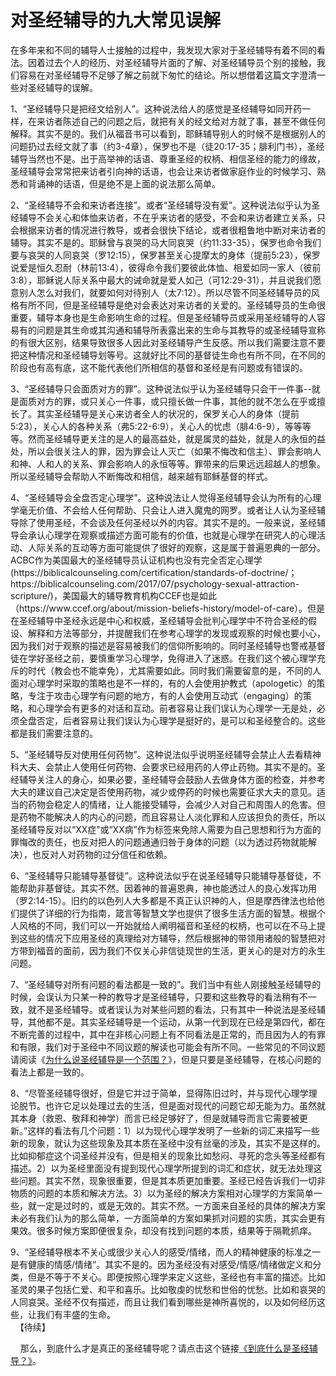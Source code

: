 # 对圣经辅导的九大常见误解



<p>在多年来和不同的辅导人士接触的过程中，我发现大家对于圣经辅导有着不同的看法。因着过去个人的经历、对圣经辅导片面的了解、对圣经辅导员个别的接触，我们容易在对圣经辅导不足够了解之前就下匆忙的结论。所以想借着这篇文字澄清一些对圣经辅导的误解。</p>

<p>1、“圣经辅导只是把经文给别人”。这种说法给人的感觉是圣经辅导如同开药一样，在来访者陈述自己的问题之后，就把有关的经文给对方就了事，甚至不做任何解释。其实不是的。我们从福音书可以看到，耶稣辅导别人的时候不是根据别人的问题扔过去经文就了事（约3-4章），保罗也不是（徒20:17-35；腓利门书），圣经辅导当然也不是。出于高举神的话语、尊重圣经的权柄、相信圣经的能力的缘故，圣经辅导会常常把来访者引向神的话语，也会让来访者做家庭作业的时候学习、熟悉和背诵神的话语，但是绝不是上面的说法那么简单。</p>

<p>2、“圣经辅导不会和来访者连接”。或者“圣经辅导没有爱”。这种说法似乎认为圣经辅导不会关心和体恤来访者，不在乎来访者的感受，不会和来访者建立关系，只会根据来访者的情况进行教导，或者会很快下结论，或者很粗鲁地中断对来访者的辅导。其实不是的。耶稣曾与哀哭的马大同哀哭（约11:33-35），保罗也命令我们要与哀哭的人同哀哭（罗12:15），保罗甚至关心提摩太的身体（提前5:23），保罗说爱是恒久忍耐（林前13:4），彼得命令我们要彼此体恤、相爱如同一家人（彼前3:8），耶稣说人际关系中最大的诫命就是爱人如己（可12:29-31），并且说我们愿意别人怎么对我们，就要如何对待别人（太7:12）。所以尽管不同圣经辅导员的风格有所不同，但是圣经辅导是绝对会表达对来访者的关爱的。圣经辅导员的生命很重要，辅导本身也是生命影响生命的过程。但是圣经辅导员或采用圣经辅导的人容易有的问题是其生命或其沟通和辅导所表露出来的生命与其教导的或圣经辅导宣称的有很大区别，结果导致很多人因此对圣经辅导产生反感。所以我们需要注意不要把这种情况和圣经辅导划等号。这就好比不同的基督徒生命也有所不同，在不同的阶段也有高有底，这不能代表他们所相信的基督和圣经是有问题或有错误的。</p>

<p>3、“圣经辅导只会面质对方的罪”。这种说法似乎认为圣经辅导只会干一件事--就是面质对方的罪，或只关心一件事，或只擅长做一件事，其他的就不怎么在乎或擅长了。其实圣经辅导是关心来访者全人的状况的，保罗关心人的身体（提前5:23），关心人的各种关系（弗5:22-6:9），关心人的忧虑（腓4:6-9），等等等等。然而圣经辅导更关注的是人的最高益处，就是属灵的益处，就是人的永恒的益处，所以会很关注人的罪，因为罪会让人灭亡（如果不悔改和信主）、罪会影响人和神、人和人的关系、罪会影响人的永恒等等。罪带来的后果远远超越人的想象。所以圣经辅导会帮助人不断悔改和相信，越来越有耶稣基督的样式。</p>

<p>4、“圣经辅导会全盘否定心理学”。这种说法让人觉得圣经辅导会认为所有的心理学毫无价值、不会给人任何帮助、只会让人进入魔鬼的网罗。或者让人认为圣经辅导除了使用圣经，不会谈及任何圣经以外的内容。其实不是的。一般来说，圣经辅导会承认心理学在观察或描述方面可能有的价值，也就是心理学在研究人的心理活动、人际关系的互动等方面可能提供了很好的观察，这是属于普遍恩典的一部分。ACBC作为美国最大的圣经辅导员认证机构也没有完全否定心理学(https://biblicalcounseling.com/certification/standards-of-doctrine/；https://biblicalcounseling.com/2017/07/psychology-sexual-attraction-scripture/)，美国最大的辅导教育机构CCEF也是如此（https://www.ccef.org/about/mission-beliefs-history/model-of-care）。但是在圣经辅导中圣经永远是中心和权威，圣经辅导会批判心理学中不符合圣经的假设、解释和方法等部分，并提醒我们在参考心理学的发现或观察的时候也要小心，因为我们对于观察的描述是容易被我们的信仰所影响的。同时圣经辅导也警戒基督徒在学好圣经之前，要慎重学习心理学，免得进入了迷惑。在我们这个被心理学充斥的时代（教会也不能幸免），尤其需要如此。同时我们需要留意的是，不同的人面对心理学时采取的策略也是不一样的，有的人会使用护教式（apologetic）的策略，专注于攻击心理学有问题的地方，有的人会使用互动式（engaging）的策略，和心理学会有更多的对话和互动。前者容易让我们误认为心理学一无是处，必须全盘否定，后者容易让我们误认为心理学是挺好的，是可以和圣经整合的。这些都是我们需要注意的。</p>

<p>5、“圣经辅导反对使用任何药物”。这种说法似乎说明圣经辅导会禁止人去看精神科大夫、会禁止人使用任何药物、会要求已经用药的人停止药物。其实不是的。圣经辅导关注人的身心，如果必要，圣经辅导会鼓励人去做身体方面的检查，并参考大夫的建议自己决定是否使用药物，减少或停药的时候也需要征求大夫的意见。适当的药物会稳定人的情绪，让人能接受辅导，会减少人对自己和周围人的危害。但是药物不能解决人的内心的问题，而且容易让人淡化罪和人应该担负的责任，所以圣经辅导反对以“XX症”或“XX病”作为标签来免除人需要为自己思想和行为方面的罪悔改的责任，也反对把人的问题通通归咎于身体的问题（以为透过药物就能解决），也反对人对药物的过分信任和依赖。</p>

<p>6、“圣经辅导只能辅导基督徒”。这种说法似乎在说圣经辅导只能辅导基督徒，不能帮助非基督徒。其实不然。因着神的普遍恩典，神也能透过人的良心发挥功用（罗2:14-15）。旧约的以色列人大多都是不真正认识神的人，但是摩西律法也给他们提供了详细的行为指南，箴言等智慧文学也提供了很多生活方面的智慧。根据个人风格的不同，我们可以一开始就给人阐明福音和圣经的权柄，也可以在不马上提到这些的情况下应用圣经的真理给对方辅导，然后根据神的带领用诸般的智慧把对方带到福音的面前，因为我们不仅关心非信徒现世的生活，更关心的是对方的永生问题。</p>

<p>7、“圣经辅导对所有问题的看法都是一致的”。我们当中有些人刚接触圣经辅导的时候，会误认为只某一种的教导才是圣经辅导，只要和这些教导的看法稍有不一致，就不是圣经辅导。或者误认为对某些问题的看法，只有其中一种说法是圣经辅导，其他都不是。其实圣经辅导是一个运动，从第一代到现在已经是第四代，都在不断完善的过程中，其中在非核心问题上有不同看法是正常的，而且因为人的有罪和有限，我们对于圣经中不同议题的解读也可能会有所不同。一些常见的不同议题请阅读《<a href="https://www.simai.life/node/12941">为什么说圣经辅导是一个范围？</a>》，但是只要是圣经辅导，在核心问题的看法上都是一致的。</p>

<p>8、“尽管圣经辅导很好，但是它并过于简单，显得陈旧过时，并与现代心理学理论脱节。也许它足以处理过去的生活，但是面对现代的问题它却无能为力。虽然就其本身（救恩、敬拜和神学）而言已经足够好了，但是就辅导而言它需要被更新。”这样的看法有几个问题：1）以为现代心理学发明了一些新的词汇来描写一些新的现象，就认为这些现象及其本质在圣经中没有丝毫的涉及，其实不是这样的。比如抑郁症这个词圣经并没有，但是相关的现象比如愁闷、寻死的念头等圣经都有描述。2）以为圣经里面没有提到现代心理学所提到的词汇和症状，就无法处理这些问题。其实不然，现象很重要，但是其本质更加重要。圣经已经告诉我们一切非物质的问题的本质和解决方法。3）以为圣经的解决方案相对心理学的方案简单一些，就一定是过时的，或是无效的。其实不然。一方面来自圣经的具体的解决方案未必有我们认为的那么简单，一方面简单的方案如果抓对问题的实质，其实会更有果效。很多时候方案即便很复杂，却没有找到问题的本质，结果等于隔靴抓痒。</p>

<p>9、“圣经辅导根本不关心或很少关心人的感受/情绪，而人的精神健康的标准之一是有健康的情感/情绪”。其实不是的。因为圣经没有对感受/情感/情绪做定义和分类，但是不等于不关心。即便按照心理学来定义这些，圣经也有丰富的描述。比如圣灵的果子包括仁爱、和平和喜乐。比如敬虔的忧愁和世俗的忧愁。比如和哀哭的人同哀哭。圣经不仅有描述，而且让我们看到哪些是神所喜悦的，以及如何经历这些，让我们有丰盛的生命。<br />
&nbsp;&nbsp;【待续】</p>

<p>&nbsp; &nbsp; 那么，到底什么才是真正的圣经辅导呢？请点击这个链接<a href="https://www.simai.life/node/12677">《到底什么是圣经辅导？》</a>。</p>